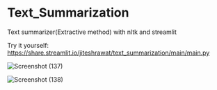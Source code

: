 # Text_Summarization
Text summarizer(Extractive method) with nltk and streamlit

Try it yourself: https://share.streamlit.io/jiteshrawat/text_summarization/main/main.py

![Screenshot (137)](https://user-images.githubusercontent.com/73243338/122745180-5e187f80-d2a6-11eb-9ee2-1a37ba965ef8.png)

![Screenshot (138)](https://user-images.githubusercontent.com/73243338/122745210-653f8d80-d2a6-11eb-93da-204678050b74.png)

